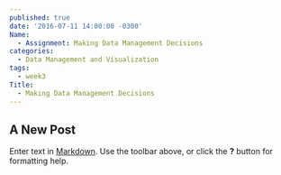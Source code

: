 ```yaml
---
published: true
date: '2016-07-11 14:00:00 -0300'
Name:
  - Assignment: Making Data Management Decisions
categories:
  - Data Management and Visualization
tags:
  - week3
Title:
  - Making Data Management Decisions
---
```

## A New Post

Enter text in [Markdown](http://daringfireball.net/projects/markdown/). Use the toolbar above, or click the **?** button for formatting help.
